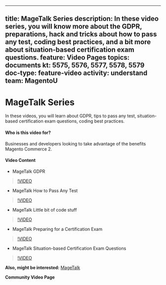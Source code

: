 
---
title: MageTalk Series
description: In these video series, you will know more about the GDPR, preparations, hack and tricks about how to pass any test, coding best practices, and a bit more about situation-based certification exam questions.
feature: Video Pages
topics: documents
kt: 5575, 5576, 5577, 5578, 5579
doc-type: feature-video
activity: understand
team: MagentoU
---
# MageTalk Series

In these videos, you will learn about GDPR, tips to pass any test, situation-based certification exam questions, coding best practices.

#### Who is this video for?
Businesses and developers looking to take advantage of the benefits Magento Commerce 2.

#### Video Content
* MageTalk GDPR
>[!VIDEO](https://video.tv.adobe.com/v/35763)
* MageTalk How to Pass Any Test
>[!VIDEO](https://video.tv.adobe.com/v/35764)
* MageTalk Little bit of code stuff
>[!VIDEO](https://video.tv.adobe.com/v/35765)
* MageTalk Preparing for a Certification Exam
>[!VIDEO](https://video.tv.adobe.com/v/35766)
* MageTalk Situation-based Certification Exam Questions
>[!VIDEO](https://video.tv.adobe.com/v/35767)

**Also, might be interested:**
[MageTalk](https://magetalk.com/)

**Community Video Page**